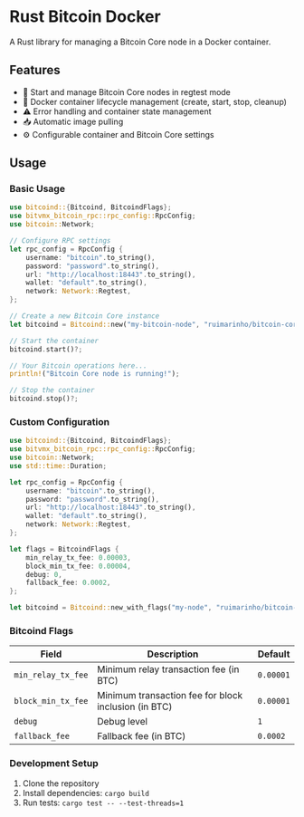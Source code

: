 # Rust Bitcoin Docker

A Rust library for managing a Bitcoin Core node in a Docker container.

## Features
- 🚀 Start and manage Bitcoin Core nodes in regtest mode
- 🐳 Docker container lifecycle management (create, start, stop, cleanup)
- ⚠️ Error handling and container state management
- 📥 Automatic image pulling
- ⚙️ Configurable container and Bitcoin Core settings

## Usage

### Basic Usage

```rust
use bitcoind::{Bitcoind, BitcoindFlags};
use bitvmx_bitcoin_rpc::rpc_config::RpcConfig;
use bitcoin::Network;

// Configure RPC settings
let rpc_config = RpcConfig {
    username: "bitcoin".to_string(),
    password: "password".to_string(),
    url: "http://localhost:18443".to_string(),
    wallet: "default".to_string(),
    network: Network::Regtest,
};

// Create a new Bitcoin Core instance
let bitcoind = Bitcoind::new("my-bitcoin-node", "ruimarinho/bitcoin-core", rpc_config)?;

// Start the container
bitcoind.start()?;

// Your Bitcoin operations here...
println!("Bitcoin Core node is running!");

// Stop the container
bitcoind.stop()?;

```

### Custom Configuration

```rust
use bitcoind::{Bitcoind, BitcoindFlags};
use bitvmx_bitcoin_rpc::rpc_config::RpcConfig;
use bitcoin::Network;
use std::time::Duration;

let rpc_config = RpcConfig {
    username: "bitcoin".to_string(),
    password: "password".to_string(),
    url: "http://localhost:18443".to_string(),
    wallet: "default".to_string(),
    network: Network::Regtest,
};

let flags = BitcoindFlags {
    min_relay_tx_fee: 0.00003,
    block_min_tx_fee: 0.00004,
    debug: 0,
    fallback_fee: 0.0002,
};

let bitcoind = Bitcoind::new_with_flags("my-node", "ruimarinho/bitcoin-core", rpc_config, flags);
```

### Bitcoind Flags

| Field | Description | Default |
|-------|-------------|---------|
| `min_relay_tx_fee` | Minimum relay transaction fee (in BTC) | `0.00001` |
| `block_min_tx_fee` | Minimum transaction fee for block inclusion (in BTC) | `0.00001` |
| `debug` | Debug level | `1` |
| `fallback_fee` | Fallback fee (in BTC) | `0.0002` |

### Development Setup

1. Clone the repository
2. Install dependencies: `cargo build`
3. Run tests: `cargo test -- --test-threads=1`